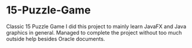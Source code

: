 # 15-Puzzle-Game
Classic 15 Puzzle Game 
I did this project to mainly learn JavaFX and Java graphics in general. Managed to complete the project without too much outside help besides Oracle documents. 
